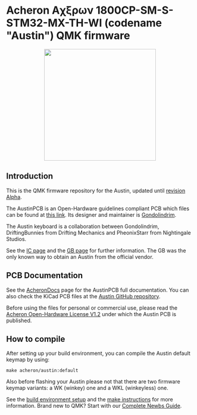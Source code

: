 # Acheron Aχξρων 1800CP-SM-S-STM32-MX-TH-WI (codename "Austin") QMK firmware

<p align="center">
  <img align="middle" src="https://raw.githubusercontent.com/Gondolindrim/acheronLibrary/master/graphics/acheronLong.png"  width="300"> 
</p>

## Introduction

This is the QMK firmware repository for the Austin, updated until [revision Alpha](https://github.com/Gondolindrim/Austin/releases/tag/Alpha).

The AustinPCB is an Open-Hardware guidelines compliant PCB which files can be found at [this link](https://github.com/Gondolindrim/Austin). Its designer and maintainer is [Gondolindrim](https://github.com/Gondolindrim).

The Austin keyboard is a collaboration between Gondolindrim, DriftingBunnies from Drifting Mechanics and PheonixStarr from Nightingale Studios.

See the [IC page](https://geekhack.org/index.php?topic=100883) and the [GB page](https://geekhack.org/index.php?topic=102542) for further information. The GB was the only known way to obtain an Austin from the official vendor.

## PCB Documentation

See the [AcheronDocs](https://gondolindrim.github.io/AcheronDocs/austin/intro.html) page for the AustinPCB full documentation. You can also check the KiCad PCB files at the [Austin GitHub repository](https://github.com/Gondolindrim/Austin).

Before using the files for personal or commercial use, please read the [Acheron Open-Hardware License V1.2](https://gondolindrim.github.io/AcheronDocs/license/license.html) under which the Austin PCB is published.

## How to compile

After setting up your build environment, you can compile the Austin default keymap by using:

    make acheron/austin:default

Also before flashing your Austin please not that there are two firmware keymap variants: a WK (winkey) one and a WKL (winkeyless) one. 

See the [build environment setup](https://docs.qmk.fm/#/getting_started_build_tools) and the [make instructions](https://docs.qmk.fm/#/getting_started_make_guide) for more information. Brand new to QMK? Start with our [Complete Newbs Guide](https://docs.qmk.fm/#/newbs).
